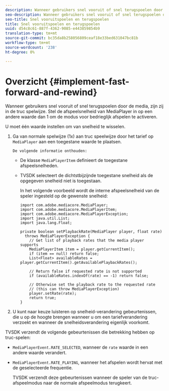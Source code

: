 ```yaml
---
description: Wanneer gebruikers snel vooruit of snel terugspoelen door de media, zijn zij in de truc spelwijze. Stel de afspeelsnelheid van MediaPlayer in op een andere waarde dan 1 om de modus voor bedrieglijk afspelen te activeren.
seo-description: Wanneer gebruikers snel vooruit of snel terugspoelen door de media, zijn zij in de truc spelwijze. Stel de afspeelsnelheid van MediaPlayer in op een andere waarde dan 1 om de modus voor bedrieglijk afspelen te activeren.
seo-title: Snel vooruitspoelen en terugspoelen
title: Snel vooruitspoelen en terugspoelen
uuid: d54c8c61-887f-4362-9085-e443859854b9
translation-type: tm+mt
source-git-commit: bc35da8b258056809ceaf18e33bed631047bc81b
workflow-type: tm+mt
source-wordcount: '238'
ht-degree: 0%

---
```



# Overzicht {#implement-fast-forward-and-rewind}

Wanneer gebruikers snel vooruit of snel terugspoelen door de media, zijn zij in de truc spelwijze. Stel de afspeelsnelheid van MediaPlayer in op een andere waarde dan 1 om de modus voor bedrieglijk afspelen te activeren.

U moet één waarde instellen om van snelheid te wisselen.

1. Ga van normale spelwijze (1x) aan truc speelwijze door het tarief op `MediaPlayer` aan een toegestane waarde te plaatsen.

       De volgende informatie onthouden:
   
   * De klasse `MediaPlayerItem` definieert de toegestane afspeelsnelheden.
   * TVSDK selecteert de dichtstbijzijnde toegestane snelheid als de opgegeven snelheid niet is toegestaan.

      In het volgende voorbeeld wordt de interne afspeelsnelheid van de speler ingesteld op de gewenste snelheid:

      ```
      import com.adobe.mediacore.MediaPlayer; 
      import com.adobe.mediacore.MediaPlayerItem; 
      import com.adobe.mediacore.MediaPlayerException; 
      import java.util.List; 
      import java.lang.Float; 
      
      private boolean setPlaybackRate(MediaPlayer player, float rate)  
        throws MediaPlayerException { 
          // Get list of playback rates that the media player supports 
          MediaPlayerItem item = player.getCurrentItem(); 
          if (item == null) return false; 
          List<Float> availableRates = player.getCurrentItem().getAvailablePlaybackRates(); 
      
          // Return false if requested rate is not supported 
          if (availableRates.indexOf(rate) == -1) return false; 
      
          // Otherwise set the playback rate to the requested rate  
          // (this can throw MediaPlayerException) 
          player.setRate(rate); 
          return true; 
      }
      ```

1. U kunt naar keuze luisteren op snelheid-verandering gebeurtenissen, die u op de hoogte brengen wanneer u om een tariefverandering verzoekt en wanneer de snelheidsverandering eigenlijk voorkomt.

TVSDK verzendt de volgende gebeurtenissen die betrekking hebben op truc-spelen:

* `MediaPlayerEvent.RATE_SELECTED`, wanneer de  `rate` waarde in een andere waarde verandert.

* `MediaPlayerEvent.RATE_PLAYING`, wanneer het afspelen wordt hervat met de geselecteerde frequentie.

   TVSDK verzendt deze gebeurtenissen wanneer de speler van de truc-afspeelmodus naar de normale afspeelmodus terugkeert.